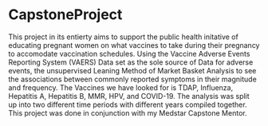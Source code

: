 # CapstoneProject

This project in its entierty aims to support the public health initative of educating pregnant women on what vaccines to take during their pregnancy to accomodate vaccination schedules. Using the Vaccine Adverse Events Reporting System (VAERS) Data set as the sole source of Data for adverse events, the unsupervised Leaning Method of Market Basket Analysis to see the associations between commonly reported symptoms in their magnitude and frequency. The Vaccines we have looked for is TDAP, Influenza, Hepatitis A, Hepatitis B, MMR, HPV, and COVID-19. The analysis was split up into two different time periods with different years compiled together. This project was done in conjunction with my Medstar Capstone Mentor.
